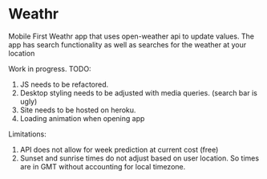 # Weathr
Mobile First Weathr app that uses open-weather api to update values. The app has search functionality as well as searches for the weather at your location

Work in progress.
TODO: 
 1. JS needs to be refactored.
 2. Desktop styling needs to be adjusted with media queries. (search bar is ugly)
 3. Site needs to be hosted on heroku. 
 4. Loading animation when opening app

Limitations: 
 1. API does not allow for week prediction at current cost (free)
 2. Sunset and sunrise times do not adjust based on user location. So times are in GMT without accounting for local timezone.
